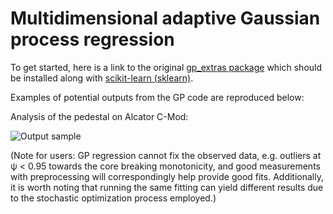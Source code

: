 # Multidimensional adaptive Gaussian process regression

To get started, here is a link to the original [gp_extras package](https://github.com/jmetzen/gp_extras) which should be installed along with [scikit-learn (sklearn)](https://github.com/scikit-learn/scikit-learn). 

Examples of potential outputs from the GP code are reproduced below: 

Analysis of the pedestal on Alcator C-Mod:

![Output sample](https://github.com/AbhilashMathews/gp_extras_applications/blob/master/outputs/2D-GPR-1160718013.gif)

(Note for users: GP regression cannot fix the observed data, e.g. outliers at ψ < 0.95 towards the core breaking monotonicity, and good measurements with preprocessing will correspondingly help provide good fits. Additionally, it is worth noting that running the same fitting can yield different results due to the stochastic optimization process employed.)
